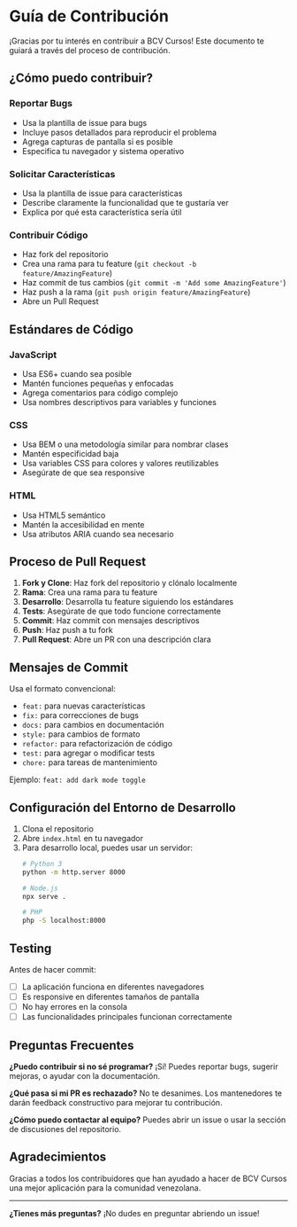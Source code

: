 # Guía de Contribución

¡Gracias por tu interés en contribuir a BCV Cursos! Este documento te guiará a través del proceso de contribución.

## ¿Cómo puedo contribuir?

### Reportar Bugs
- Usa la plantilla de issue para bugs
- Incluye pasos detallados para reproducir el problema
- Agrega capturas de pantalla si es posible
- Especifica tu navegador y sistema operativo

### Solicitar Características
- Usa la plantilla de issue para características
- Describe claramente la funcionalidad que te gustaría ver
- Explica por qué esta característica sería útil

### Contribuir Código
- Haz fork del repositorio
- Crea una rama para tu feature (`git checkout -b feature/AmazingFeature`)
- Haz commit de tus cambios (`git commit -m 'Add some AmazingFeature'`)
- Haz push a la rama (`git push origin feature/AmazingFeature`)
- Abre un Pull Request

## Estándares de Código

### JavaScript
- Usa ES6+ cuando sea posible
- Mantén funciones pequeñas y enfocadas
- Agrega comentarios para código complejo
- Usa nombres descriptivos para variables y funciones

### CSS
- Usa BEM o una metodología similar para nombrar clases
- Mantén especificidad baja
- Usa variables CSS para colores y valores reutilizables
- Asegúrate de que sea responsive

### HTML
- Usa HTML5 semántico
- Mantén la accesibilidad en mente
- Usa atributos ARIA cuando sea necesario

## Proceso de Pull Request

1. **Fork y Clone**: Haz fork del repositorio y clónalo localmente
2. **Rama**: Crea una rama para tu feature
3. **Desarrollo**: Desarrolla tu feature siguiendo los estándares
4. **Tests**: Asegúrate de que todo funcione correctamente
5. **Commit**: Haz commit con mensajes descriptivos
6. **Push**: Haz push a tu fork
7. **Pull Request**: Abre un PR con una descripción clara

## Mensajes de Commit

Usa el formato convencional:
- `feat:` para nuevas características
- `fix:` para correcciones de bugs
- `docs:` para cambios en documentación
- `style:` para cambios de formato
- `refactor:` para refactorización de código
- `test:` para agregar o modificar tests
- `chore:` para tareas de mantenimiento

Ejemplo: `feat: add dark mode toggle`

## Configuración del Entorno de Desarrollo

1. Clona el repositorio
2. Abre `index.html` en tu navegador
3. Para desarrollo local, puedes usar un servidor:
   ```bash
   # Python 3
   python -m http.server 8000
   
   # Node.js
   npx serve .
   
   # PHP
   php -S localhost:8000
   ```

## Testing

Antes de hacer commit:
- [ ] La aplicación funciona en diferentes navegadores
- [ ] Es responsive en diferentes tamaños de pantalla
- [ ] No hay errores en la consola
- [ ] Las funcionalidades principales funcionan correctamente

## Preguntas Frecuentes

**¿Puedo contribuir si no sé programar?**
¡Sí! Puedes reportar bugs, sugerir mejoras, o ayudar con la documentación.

**¿Qué pasa si mi PR es rechazado?**
No te desanimes. Los mantenedores te darán feedback constructivo para mejorar tu contribución.

**¿Cómo puedo contactar al equipo?**
Puedes abrir un issue o usar la sección de discusiones del repositorio.

## Agradecimientos

Gracias a todos los contribuidores que han ayudado a hacer de BCV Cursos una mejor aplicación para la comunidad venezolana.

---

**¿Tienes más preguntas?** ¡No dudes en preguntar abriendo un issue!
